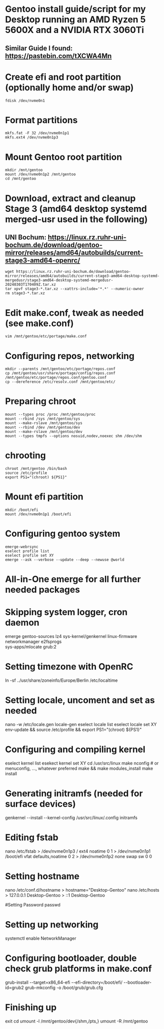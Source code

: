 # Gentoo install guide/script for my Desktop running an AMD Ryzen 5 5600X and a NVIDIA RTX 3060Ti
## Similar Guide I found: https://pastebin.com/tXCWA4Mn 

# Create efi and root partition (optionally home and/or swap)
```fdisk /dev/nvme0n1```

# Format partitions
```
mkfs.fat -F 32 /dev/nvme0n1p1
mkfs.ext4 /dev/nvme0n1p3
```

# Mount Gentoo root partition
```
mkdir /mnt/gentoo
mount /dev/nvme0n1p2 /mnt/gentoo
cd /mnt/gentoo
```

# Download, extract and cleanup Stage 3 (amd64 desktop systemd merged-usr used in the following)
## UNI Bochum: https://linux.rz.ruhr-uni-bochum.de/download/gentoo-mirror/releases/amd64/autobuilds/current-stage3-amd64-openrc/
```
wget https://linux.rz.ruhr-uni-bochum.de/download/gentoo-mirror/releases/amd64/autobuilds/current-stage3-amd64-desktop-systemd-mergedusr/stage3-amd64-desktop-systemd-mergedusr-20240303T170409Z.tar.xz
tar xpvf stage3-*.tar.xz --xattrs-include='*.*' --numeric-owner
rm stage3-*.tar.xz
```

# Edit make.conf, tweak as needed (see make.conf)
```
vim /mnt/gentoo/etc/portage/make.conf
```

# Configuring repos, networking
```
mkdir --parents /mnt/gentoo/etc/portage/repos.conf
cp /mnt/gentoo/usr/share/portage/config/repos.conf /mnt/gentoo/etc/portage/repos.conf/gentoo.conf
cp --dereference /etc/resolv.conf /mnt/gentoo/etc/
```

# Preparing chroot
```
mount --types proc /proc /mnt/gentoo/proc
mount --rbind /sys /mnt/gentoo/sys
mount --make-rslave /mnt/gentoo/sys
mount --rbind /dev /mnt/gentoo/dev
mount --make-rslave /mnt/gentoo/dev
mount --types tmpfs --options nosuid,nodev,noexec shm /dev/shm
```

# chrooting
```
chroot /mnt/gentoo /bin/bash
source /etc/profile
export PS1="(chroot) ${PS1}"
```

# Mount efi partition
```
mkdir /boot/efi
mount /dev/nvme0n1p1 /boot/efi
```

# Configuring gentoo system
```
emerge-webrsync
eselect profile list
eselect profile set XY
emerge --ask --verbose --update --deep --newuse @world
```

# All-in-One emerge for all further needed packages
# Skipping system logger, cron daemon
emerge gentoo-sources lz4 sys-kernel/genkernel linux-firmware networkmanager e2fsprogs \
 sys-apps/mlocate grub:2

# Setting timezone with OpenRC
ln -sf ../usr/share/zoneinfo/Europe/Berlin /etc/localtime

# Setting locale, uncoment and set as needed
nano -w /etc/locale.gen
locale-gen
eselect locale list
eselect locale set XY
env-update && source /etc/profile && export PS1="(chroot) ${PS1}"

# Configuring and compiling kernel
eselect kernel list
esekect kernel set XY
cd /usr/src/linux
make nconfig   # or menuconfig, ..., whatever preferred
make && make modules_install
make install

# Generating initramfs (needed for surface devices)
genkernel --install --kernel-config /usr/src/linux/.config initramfs

# Editing fstab
nano /etc/fstab
    > /dev/nvme0n1p3    /           ext4    noatime             0   1
    > /dev/nvme0n1p1    /boot/efi   vfat    defaults,noatime    0   2
    > /dev/nvme0n1p2    none        swap    sw                  0   0

# Setting hostname
nano /etc/conf.d/hostname
    > hostname="Desktop-Gentoo"
nano /etc/hosts
    > 127.0.0.1 Desktop-Gentoo
    > ::1       Desktop-Gentoo

#Setting Password
passwd

# Setting up networking 
systemctl enable NetworkManager

# Configuring bootloader, double check grub platforms in make.conf
grub-install --target=x86_64-efi --efi-directory=/boot/efi/ --bootloader-id=grub2
grub-mkconfig -o /boot/grub/grub.cfg

# Finishing up
exit
cd
umount -l /mnt/gentoo/dev{/shm,/pts,}
umount -R /mnt/gentoo